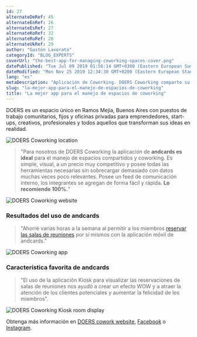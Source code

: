 ```yaml
---
id: 27
alternateDeRef: 45
alternateEnRef: 26
alternateEsRef: 27
alternateKoRef: 32
alternateRuRef: 28
alternateUkRef: 29
author: "Gastón Lavorato"
categoryId: "BLOG_EXPERTS"
coverUrl: "the-best-app-for-managing-coworking-spaces-cover.png"
datePublished: "Tue Jul 09 2019 01:56:14 GMT+0300 (Eastern European Summer Time)"
dateModified: "Mon Nov 25 2019 12:34:30 GMT+0200 (Eastern European Standard Time)"
lang: "es"
metaDescription: "Aplicación de Coworking. DOERS Coworking comparte su experiencia con la App andcards como la mejor solución de gestión del espacio de coworking que han probado."
slug: "la-mejor-app-para-el-manejo-de-espacios-de-coworking"
title: "La mejor app para el manejo de espacios de coworking"
---
```


DOERS es un espacio único en Ramos Mejía, Buenos Aires con puestos de trabajo comunitarios, fijos y oficinas privadas para emprendedores, start-ups, creativos, profesionales y todos aquellos que transforman sus ideas en realidad.

![DOERS Coworking location](https://s3.ap-northeast-2.amazonaws.com/blogs.andcards.com/the-best-app-for-managing-coworking-spaces-1.png|height=1080,width=1920)

> "Para nosotros de DOERS Coworking la aplicación de **andcards es ideal** para el manejo de espacios compartidos y coworking. Es simple, visual, a un precio muy competitivo y posee todas las herramientas necesarias sin sobrecargar demasiado con datos muchas veces poco relevantes. Posee un feed de comunicación interno, los integrantes se agregan de forma fácil y rápida. **Lo recomiendo 100%.**"

![DOERS Coworking website](https://s3.ap-northeast-2.amazonaws.com/blogs.andcards.com/the-best-app-for-managing-coworking-spaces-2.png|height=983,width=1920)

### Resultados del uso de andcards

> "Ahorré varias horas a la semana al permitir a los miembros [reservar las salas de reuniones](https://andcards.com/es/blog/software/reservar-salas-de-reunion-en-un-espacio-de-coworking) por sí mismos con la aplicación móvil de andcards."

![DOERS Coworking app](https://d7ccq1i35b0cj.cloudfront.net/andcards-my-workspaces-main-doers-light-en-1920-1200.jpg|height=1200,width=1920)

### Característica favorita de andcards

> "El uso de la aplicación Kiosk para visualizar las reservaciones de salas de reuniones nos ayudó a crear un efecto WOW y a atraer la atención de los clientes potenciales y aumentar la felicidad de los miembros".

![DOERS Coworking Kiosk room display](https://d7ccq1i35b0cj.cloudfront.net/andcards-bookings-room-display-en-1920-1200.png|height=1200,width=1920)

Obtenga más información en [DOERS cowork website](https://www.coworkingdoers.com), [Facebook](https://www.facebook.com/somosdoers/) o [Instagram](https://www.instagram.com/somosdoers/).

